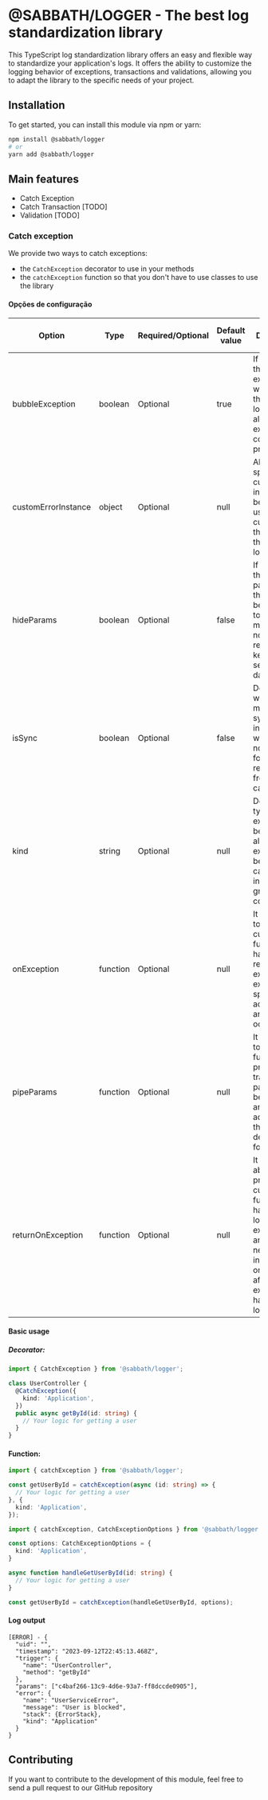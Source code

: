 # @SABBATH/LOGGER - The best log standardization library
This TypeScript log standardization library offers an easy and flexible way to standardize your application's logs.
It offers the ability to customize the logging behavior of exceptions, transactions and validations, allowing you to adapt the library to the specific needs of your project.

## Installation
To get started, you can install this module via npm or yarn:

```bash
npm install @sabbath/logger
# or
yarn add @sabbath/logger
```

## Main features
- Catch Exception
- Catch Transaction [TODO]
- Validation [TODO]

### Catch exception
We provide two ways to catch exceptions:
- the `CatchException` decorator to use in your methods
- the `catchException` function so that you don't have to use classes to use the library

#### Opções de configuração
| Option              | Type     | Required/Optional | Default value | Description                                                                                                                                                 | Example using function                                                                                                           | Example using decorator                                                                                                           |
|---------------------|----------|-------------------|---------------|-------------------------------------------------------------------------------------------------------------------------------------------------------------|----------------------------------------------------------------------------------------------------------------------------------|-----------------------------------------------------------------------------------------------------------------------------------|
| bubbleException     | boolean  | Optional          | true          | If set to true, the original exception will be thrown after logging, allowing the exception to continue its propagation.                                    | [Example](https://github.com/iago-f-s-e/sabbath-logger/blob/main/doc/examples/catch-exception/bubble-exception.function.md)      | [Example](https://github.com/iago-f-s-e/sabbath-logger/blob/main/doc/examples/catch-exception/bubble-exception.decorator.md)      |
| customErrorInstance | object   | Optional          | null          | Allows you to specify a custom error instance to be thrown, useful for customizing the exception that is logged.                                            | [Example](https://github.com/iago-f-s-e/sabbath-logger/blob/main/doc/examples/catch-exception/custom-error-instance.function.md) | [Example](https://github.com/iago-f-s-e/sabbath-logger/blob/main/doc/examples/catch-exception/custom-error-instance.decorator.md) |
| hideParams          | boolean  | Optional          | false         | If set to true, the parameters that have been passed to the method will not be recorded, keeping sensitive data private.                                    | [Example](https://github.com/iago-f-s-e/sabbath-logger/blob/main/doc/examples/catch-exception/hide-params.function.md)           | [Example](https://github.com/iago-f-s-e/sabbath-logger/blob/main/doc/examples/catch-exception/hide-params.decorator.md)           |
| isSync              | boolean  | Optional          | false         | Defines whether the method is synchronous, indicating whether or not it waits for responses from external calls.                                            |                                                                                                                                  |                                                                                                                                   |
| kind                | string   | Optional          | null          | Defines the type of exception to be logged, allowing exceptions to be categorized into different groups or contexts.                                        |                                                                                                                                  |                                                                                                                                   |
| onException         | function | Optional          | null          | It allows you to provide a custom function to handle the registered exception, executing specific actions when an exception occurs.                         | [Example](https://github.com/iago-f-s-e/sabbath-logger/blob/main/doc/examples/catch-exception/on-exception.function.md)          | [Example](https://github.com/iago-f-s-e/sabbath-logger/blob/main/doc/examples/catch-exception/on-exception.decorator.md)          |
| pipeParams          | function | Optional          | null          | It allows you to use a function to process and transform the parameters before they are recorded, adapting them to the desired format.                      | [Example](https://github.com/iago-f-s-e/sabbath-logger/blob/main/doc/examples/catch-exception/pipe-params.function.md)           | [Example](https://github.com/iago-f-s-e/sabbath-logger/blob/main/doc/examples/catch-exception/pipe-params.decorator.md)           |
| returnOnException   | function | Optional          | null          | It offers the ability to provide a custom function to handle the logged exception and return new information or values after the exception has been logged. | [Example](https://github.com/iago-f-s-e/sabbath-logger/blob/main/doc/examples/catch-exception/return-on-exception.function.md)   | [Example](https://github.com/iago-f-s-e/sabbath-logger/blob/main/doc/examples/catch-exception/return-on-exception.function.md)    |

#### Basic usage
##### Decorator:
```typescript
import { CatchException } from '@sabbath/logger';

class UserController {
  @CatchException({
    kind: 'Application',
  })
  public async getById(id: string) {
    // Your logic for getting a user
  }
}
```

#### Function:
```typescript
import { catchException } from '@sabbath/logger';

const getUserById = catchException(async (id: string) => {
  // Your logic for getting a user
}, {
  kind: 'Application',
});
```

```typescript
import { catchException, CatchExceptionOptions } from '@sabbath/logger';

const options: CatchExceptionOptions = {
  kind: 'Application',
}

async function handleGetUserById(id: string) {
  // Your logic for getting a user
}

const getUserById = catchException(handleGetUserById, options);
```

#### Log output
```text
[ERROR] - {
  "uid": "",
  "timestamp": "2023-09-12T22:45:13.468Z",
  "trigger": {
    "name": "UserController",
    "method": "getById"
  },
  "params": ["c4baf266-13c9-4d6e-93a7-ff8dccde0905"],
  "error": {
    "name": "UserServiceError",
    "message": "User is blocked",
    "stack": {ErrorStack},
    "kind": "Application"
  }
}
```

## Contributing
If you want to contribute to the development of this module, feel free to send a pull request to our GitHub repository